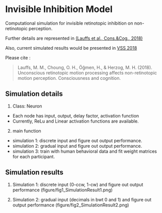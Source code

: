 # Invisible Inhibition Model
Computational simulation for invisible retinotopic inhibition on non-retinotopic perception.

Further details are represented in [(Lauffs et al., Cons.&Cog., 2018)](https://doi.org/10.1016/j.concog.2018.03.007)

Also, current simulated results would be presented in [VSS 2018](https://www.visionsciences.org/)

Please cite : 
> Lauffs, M. M., Choung, O. H., Öğmen, H., & Herzog, M. H. (2018). Unconscious retinotopic motion processing affects non-retinotopic motion perception. Consciousness and cognition.


## Simulation details
1. Class: Neuron
  - Each node has input, output, delay factor, activation function
  - Currently, ReLu and Linear activation functions are available. 
 
2. main function
  - simulation 1: discrete input and figure out output performance.
  - simulation 2: gradual input and figure out output performance.
  - simulation 3: train with human behavioral data and fit weight matrices for each participant. 


## Simulation results
1. Simulation 1: discrete input (0-ccw, 1-cw) and figure out output performance
(figure/fig1_SimulationResult1.png)

2. Simulation 2: gradual input (decimals in bwt 0 and 1) and figure out output performance
(figure/fig2_SimulationResult2.png)
